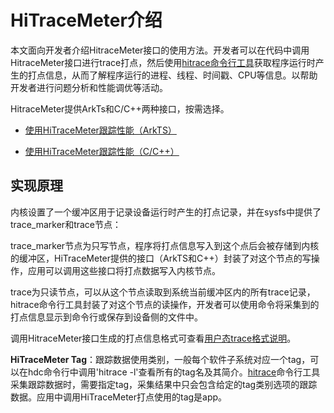 # HiTraceMeter介绍


本文面向开发者介绍HitraceMeter接口的使用方法。开发者可以在代码中调用HitraceMeter接口进行trace打点，然后使用[hitrace命令行工具](hitrace.md)获取程序运行时产生的打点信息，从而了解程序运行的进程、线程、时间戳、CPU等信息。以帮助开发者进行问题分析和性能调优等活动。


HitraceMeter提供ArkTs和C/C++两种接口，按需选择。


- [使用HiTraceMeter跟踪性能（ArkTS）](hitracemeter-guidelines-arkts.md)

- [使用HiTraceMeter跟踪性能（C/C++）](hitracemeter-guidelines-ndk.md)


## 实现原理

内核设置了一个缓冲区用于记录设备运行时产生的打点记录，并在sysfs中提供了trace_marker和trace节点：

trace_marker节点为只写节点，程序将打点信息写入到这个点后会被存储到内核的缓冲区，HiTraceMeter提供的接口（ArkTS和C++）封装了对这个节点的写操作，应用可以调用这些接口将打点数据写入内核节点。

trace为只读节点，可以从这个节点读取到系统当前缓冲区内的所有trace记录，hitrace命令行工具封装了对这个节点的读操作，开发者可以使用命令将采集到的打点信息显示到命令行或保存到设备侧的文件中。

调用HitraceMeter接口生成的打点信息格式可查看[用户态trace格式说明](hitracemeter-view.md#用户态trace格式说明)。

**HiTraceMeter Tag**：跟踪数据使用类别，一般每个软件子系统对应一个tag，可以在hdc命令行中调用'hitrace -l'查看所有的tag名及其简介。[hitrace](hitrace.md)命令行工具采集跟踪数据时，需要指定tag，采集结果中只会包含给定的tag类别选项的跟踪数据。应用中调用HiTraceMeter打点使用的tag是app。
